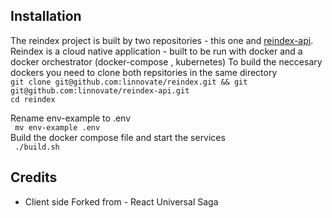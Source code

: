 

## Installation

The reindex project is built by two repositories - this one and [reindex-api](http://github.com/linnovate/reindex-api).  
Reindex is a cloud native application - built to be run with docker and a docker orchestrator (docker-compose , kubernetes)
To build the neccesary dockers you need to clone both repsitories in the same directory  
```git clone git@github.com:linnovate/reindex.git && git git@github.com:linnovate/reindex-api.git ```    
``` cd reindex ```  

Rename env-example to .env  
``` mv env-example .env```  
Build the docker compose file and start the services  
``` ./build.sh```  

## Credits
- Client side Forked from - React Universal Saga
